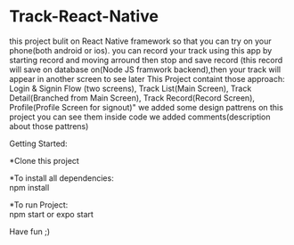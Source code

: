 # Track-React-Native
this project bulit on React Native framework so that you can try on your phone(both android or ios).
you can record your track using this app by starting record and moving arround then stop and save record (this record will save on database on(Node JS framwork backend),then your track will appear in another screen to see later
This Project containt those approach:
Login & Signin Flow (two screens),
Track List(Main Screen),
Track Detail(Branched from Main Screen),
Track Record(Record Screen),
Profile(Profile Screen for signout)"
we added some design pattrens on this project you can see them inside code we added comments(description about those pattrens)

Getting Started:  

*Clone this project

*To install all dependencies:  
npm install

*To run Project:  
npm start or expo start


Have fun ;)
